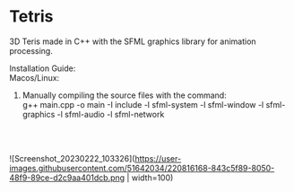 # Tetris
3D Teris made in C++ with the SFML graphics library for animation processing.

Installation Guide: <br />
Macos/Linux: 
1. Manually compiling the source files with the command: <br />
g++ main.cpp -o main -I include -l sfml-system -l sfml-window -l sfml-graphics -l sfml-audio -l sfml-network 

<br />
<br />

![Screenshot_20230222_103326](https://user-images.githubusercontent.com/51642034/220816168-843c5f89-8050-48f9-89ce-d2c9aa401dcb.png | width=100)

